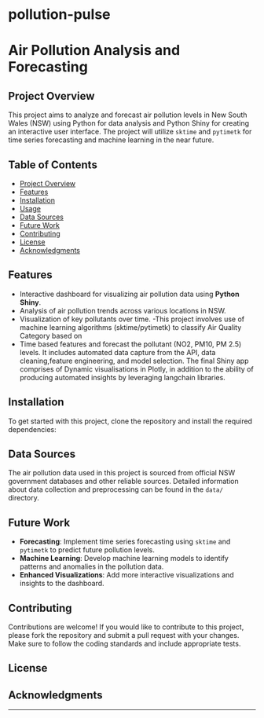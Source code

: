 # pollution-pulse

# Air Pollution Analysis and Forecasting

## Project Overview
This project aims to analyze and forecast air pollution levels in New South Wales (NSW) using Python for data analysis and Python Shiny for creating an interactive user interface. The project will utilize `sktime` and `pytimetk` for time series forecasting and machine learning in the near future.

## Table of Contents
- [Project Overview](#project-overview)
- [Features](#features)
- [Installation](#installation)
- [Usage](#usage)
- [Data Sources](#data-sources)
- [Future Work](#future-work)
- [Contributing](#contributing)
- [License](#license)
- [Acknowledgments](#acknowledgments)

## Features
- Interactive dashboard for visualizing air pollution data using **Python Shiny**.
- Analysis of air pollution trends across various locations in NSW.
- Visualization of key pollutants over time.
-This project involves use of machine learning algorithms (sktime/pytimetk) to classify Air Quality Category based on
- Time based features and forecast the pollutant (NO2, PM10, PM 2.5) levels. It includes automated data capture from the 
    API, data cleaning,feature engineering, and model selection. The final Shiny app comprises of Dynamic visualisations in Plotly, in addition to the ability of producing automated insights by leveraging langchain libraries.


## Installation
To get started with this project, clone the repository and install the required dependencies:


<!-- The dashboard will be accessible at `http://localhost:8000` in your web browser. -->

## Data Sources
The air pollution data used in this project is sourced from official NSW government databases and other reliable sources. Detailed information about data collection and preprocessing can be found in the `data/` directory.

## Future Work
- **Forecasting**: Implement time series forecasting using `sktime` and `pytimetk` to predict future pollution levels.
- **Machine Learning**: Develop machine learning models to identify patterns and anomalies in the pollution data.
- **Enhanced Visualizations**: Add more interactive visualizations and insights to the dashboard.

## Contributing
Contributions are welcome! If you would like to contribute to this project, please fork the repository and submit a pull request with your changes. Make sure to follow the coding standards and include appropriate tests.

## License

## Acknowledgments


---

